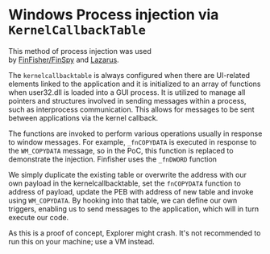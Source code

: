 # Windows Process injection via `KernelCallbackTable`

This method of process injection was used by [FinFisher/FinSpy](https://www.microsoft.com/security/blog/2018/03/01/finfisher-exposed-a-researchers-tale-of-defeating-traps-tricks-and-complex-virtual-machines/) and [Lazarus](https://blog.malwarebytes.com/threat-intelligence/2022/01/north-koreas-lazarus-apt-leverages-windows-update-client-github-in-latest-campaign/).

The `kernelcallbacktable` is always configured when there are UI-related elements linked to the application and it is initialized to an array of functions when user32.dll is loaded into a GUI process. It is utilized to manage all pointers and structures involved in sending messages within a process, such as interprocess communication. This allows for messages to be sent between applications via the kernel callback.

The functions are invoked to perform various operations usually in response to window messages. For example, `_fnCOPYDATA` is executed in response to the `WM_COPYDATA` message, so in the PoC, this function is replaced to demonstrate the injection. Finfisher uses the `_fnDWORD` function

We simply duplicate the existing table or overwrite the address with our own payload in the kernelcallbacktable, set the `fnCOPYDATA` function to address of payload, update the PEB with address of new table and invoke using `WM_COPYDATA`. By hooking into that table, we can define our own triggers, enabling us to send messages to the application, which will in turn execute our code.


As this is a proof of concept, Explorer might crash. It's not recommended to run this on your machine; use a VM instead.

